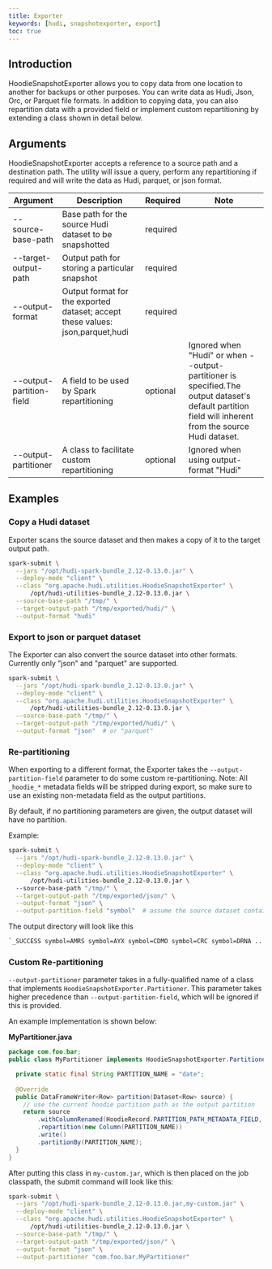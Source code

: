 ```yaml
---
title: Exporter
keywords: [hudi, snapshotexporter, export]
toc: true
---
```


## Introduction
HoodieSnapshotExporter allows you to copy data from one location to another for backups or other purposes. 
You can write data as Hudi, Json, Orc, or Parquet file formats. In addition to copying data, you can also repartition data 
with a provided field or implement custom repartitioning by extending a class shown in detail below.

## Arguments
HoodieSnapshotExporter accepts a reference to a source path and a destination path. The utility will issue a 
query, perform any repartitioning if required and will write the data as Hudi, parquet, or json format.

|Argument|Description|Required|Note|
|------------|--------|-----------|--|
|--source-base-path|Base path for the source Hudi dataset to be snapshotted|required||
|--target-output-path|Output path for storing a particular snapshot|required||
|--output-format|Output format for the exported dataset; accept these values: json,parquet,hudi|required||
|--output-partition-field|A field to be used by Spark repartitioning|optional|Ignored when "Hudi" or when --output-partitioner is specified.The output dataset's default partition field will inherent from the source Hudi dataset.|
|--output-partitioner|A class to facilitate custom repartitioning|optional|Ignored when using output-format "Hudi"|

## Examples

### Copy a Hudi dataset

Exporter scans the source dataset and then makes a copy of it to the target output path.
```bash
spark-submit \
  --jars "/opt/hudi-spark-bundle_2.12-0.13.0.jar" \
  --deploy-mode "client" \
  --class "org.apache.hudi.utilities.HoodieSnapshotExporter" \
      /opt/hudi-utilities-bundle_2.12-0.13.0.jar \
  --source-base-path "/tmp/" \
  --target-output-path "/tmp/exported/hudi/" \
  --output-format "hudi"
```

### Export to json or parquet dataset
The Exporter can also convert the source dataset into other formats. Currently only "json" and "parquet" are supported.

```bash
spark-submit \
  --jars "/opt/hudi-spark-bundle_2.12-0.13.0.jar" \
  --deploy-mode "client" \
  --class "org.apache.hudi.utilities.HoodieSnapshotExporter" \
      /opt/hudi-utilities-bundle_2.12-0.13.0.jar \
  --source-base-path "/tmp/" \
  --target-output-path "/tmp/exported/hudi/" \
  --output-format "json"  # or "parquet"
```

### Re-partitioning
When exporting to a different format, the Exporter takes the `--output-partition-field` parameter to do some custom re-partitioning.
Note: All `_hoodie_*` metadata fields will be stripped during export, so make sure to use an existing non-metadata field as the output partitions.

By default, if no partitioning parameters are given, the output dataset will have no partition.

Example:
```bash
spark-submit \
  --jars "/opt/hudi-spark-bundle_2.12-0.13.0.jar" \
  --deploy-mode "client" \
  --class "org.apache.hudi.utilities.HoodieSnapshotExporter" \
      /opt/hudi-utilities-bundle_2.12-0.13.0.jar \  
  --source-base-path "/tmp/" \
  --target-output-path "/tmp/exported/json/" \
  --output-format "json" \
  --output-partition-field "symbol"  # assume the source dataset contains a field `symbol`
```

The output directory will look like this

```bash
`_SUCCESS symbol=AMRS symbol=AYX symbol=CDMO symbol=CRC symbol=DRNA ...`
```

### Custom Re-partitioning
`--output-partitioner` parameter takes in a fully-qualified name of a class that implements `HoodieSnapshotExporter.Partitioner`. 
This parameter takes higher precedence than `--output-partition-field`, which will be ignored if this is provided.

An example implementation is shown below:

**MyPartitioner.java**
```java
package com.foo.bar;
public class MyPartitioner implements HoodieSnapshotExporter.Partitioner {

  private static final String PARTITION_NAME = "date";
 
  @Override
  public DataFrameWriter<Row> partition(Dataset<Row> source) {
    // use the current hoodie partition path as the output partition
    return source
        .withColumnRenamed(HoodieRecord.PARTITION_PATH_METADATA_FIELD, PARTITION_NAME)
        .repartition(new Column(PARTITION_NAME))
        .write()
        .partitionBy(PARTITION_NAME);
  }
}
```

After putting this class in `my-custom.jar`, which is then placed on the job classpath, the submit command will look like this:

```bash
spark-submit \
  --jars "/opt/hudi-spark-bundle_2.12-0.13.0.jar,my-custom.jar" \
  --deploy-mode "client" \
  --class "org.apache.hudi.utilities.HoodieSnapshotExporter" \
      /opt/hudi-utilities-bundle_2.12-0.13.0.jar \
  --source-base-path "/tmp/" \
  --target-output-path "/tmp/exported/json/" \
  --output-format "json" \
  --output-partitioner "com.foo.bar.MyPartitioner"
